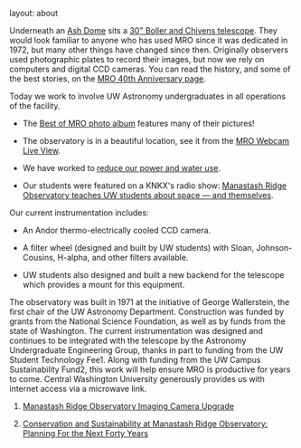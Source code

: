 layout: about


Underneath an [Ash Dome](http://www.ashdome.com/) sits a [30" Boller and Chivens telescope](https://bollerandchivens.com/?p=1105). They would look familiar to anyone who has used MRO since it was dedicated in 1972, but many other things have changed since then. Originally observers used photographic plates to record their images, but now we rely on computers and digital CCD cameras. You can read the history, and some of the best stories, on the [MRO 40th Anniversary page](http://depts.washington.edu/astron/old_port/MRO/index.html).

Today we work to involve UW Astronomy undergraduates in all operations of the facility.

- The [Best of MRO photo album](https://photos.app.goo.gl/qF1D4G1Ctw6QgSDG9) features many of their pictures!

- The observatory is in a beautiful location, see it from the  [MRO Webcam Live View](http://depts.washington.edu/mrouser/webcams/).

- We have worked to [reduce our power and water use](https://green.uw.edu/blog/2016-03/uws-manastash-ridge-observatory-gets-sustainability-overhaul).

- Our students were featured on a KNKX's radio show: [Manastash Ridge Observatory teaches UW students about space — and themselves](https://www.knkx.org/post/manastash-ridge-observatory-teaches-uw-students-about-space-and-themselves).

Our current instrumentation includes:

- An Andor thermo-electrically cooled CCD camera.

- A filter wheel (designed and built by UW students) with Sloan, Johnson-Cousins, H-alpha, and other filters available.

- UW students also designed and built a new backend for the telescope which provides a mount for this equipment.

The observatory was built in 1971 at the initiative of George Wallerstein, the first chair of the UW Astronomy Department. Construction was funded by grants from the National Science Foundation, as well as by funds from the state of Washington. The current instrumentation was designed and continues to be integrated with the telescope by the Astronomy Undergraduate Engineering Group, thanks in part to funding from the UW Student Technology Fee1. Along with funding from the UW Campus Sustainability Fund2, this work will help ensure MRO is productive for years to come. Central Washington University generously provides us with internet access via a microwave link.

1. [Manastash Ridge Observatory Imaging Camera Upgrade](https://uwstf.org/proposals/2015/071-1/)

2. [Conservation and Sustainability at Manastash Ridge Observatory: Planning For the Next Forty Years](https://csf.uw.edu/project/743)